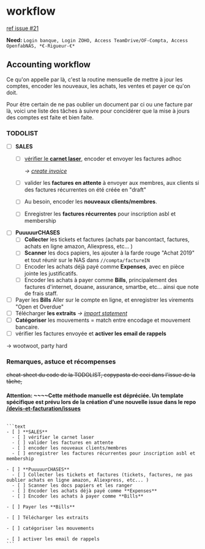 # workflow

[ref issue \#21](https://github.com/openfab-lab/rtfm/issues/21)

**Need:** `Login banque, Login ZOHO, Access TeamDrive/OF-Compta, Access OpenfabNAS, *€-Rigueur-€*`

## Accounting workflow

Ce qu'on appelle par là, c'est la routine mensuelle de mettre à jour les comptes, encoder les nouveaux, les achats, les ventes et payer ce qu'on doit.  

Pour être certain de ne pas oublier un document par ci ou une facture par là, voici une liste des tâches à suivre pour concidérer que la mise à jours des comptes est faite et bien faite.

### TODOLIST

* [ ] **SALES**
  * [ ] [vérifier le **carnet laser**](https://github.com/openfab-lab/rtfm/tree/6a59e9ed584417da711331da37e1d10734853c2c/Tools/Tools_lasersaur_Book.md), encoder et envoyer les factures adhoc  

    _-&gt;_ [_create invoice_](zoho_sales.md)  

  * [ ] valider les **factures en attente** à envoyer aux membres, aux clients si des factures récurrentes on été créée en "draft"
  * [ ] Au besoin, encoder les **nouveaux clients/membres**.   
  * [ ] Enregistrer les **factures récurrentes** pour inscription asbl et membership
* [ ] **PuuuuurCHASES**
  * [ ] **Collecter** les tickets et factures \(achats par bancontact, factures, achats en ligne amazon, Aliexpress, etc... \)
  * [ ] **Scanner** les docs papiers, les ajouter à la farde rouge "Achat 2019" et tout réunir sur le NAS dans `//compta/factureIN`
  * [ ] Encoder les achats déjà payé comme **Expenses**, avec en pièce jointe les justificatifs.
  * [ ] Encoder les achats à payer comme **Bills**, principalement des factures d'internet, douane, assurance, smartbe, etc... ainsi que note de frais staff.
* [ ] Payer les **Bills** Aller sur le compte en ligne, et enregistrer les virements "Open et Overdue"
* [ ] Télécharger **les extraits** _-&gt;_ [_import statement_](zoho_statement.md)
* [ ] **Catégoriser** les mouvements = match entre encodage et mouvement bancaire.
* [ ] vérifier les factures envoyée et **activer les email de rappels**

-&gt; wootwoot, party hard

### Remarques, astuce et récompenses

~~cheat-sheet du code de la TODOLIST, copypasta de ceci dans l'issue de la tâche,~~ 

#### Attention: ~~~~Cette méthode manuelle est dépréciée.  Un template spécifique est prévu lors de la création d'une nouvelle issue dans le repo  [/devis-et-facturation/issues](https://github.com/openfab-lab/devis-et-facturation/issues)



~~~~

```text
- [ ] **SALES**
  - [ ] vérifier le carnet laser
  - [ ] valider les factures en attente
  - [ ] encoder les nouveaux clients/membres   
  - [ ] enregistrer les factures récurrentes pour inscription asbl et membership

- [ ] **PuuuuurCHASES**
  - [ ] Collecter les tickets et factures (tickets, factures, ne pas oublier achats en ligne amazon, Aliexpress, etc... )
  - [ ] Scanner les docs papiers et les ranger
  - [ ] Encoder les achats déjà payé comme **Expenses**
  - [ ] Encoder les achats à payer comme **Bills**

- [ ] Payer les **Bills**  

- [ ] Télécharger les extraits  

- [ ] catégoriser les mouvements

- [ ] activer les email de rappels
```

